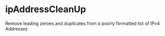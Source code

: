 # ipAddressCleanUp
Remove leading zeroes and duplicates from a poorly formatted list of IPv4 Addresses

